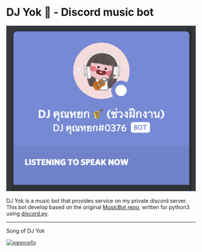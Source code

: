 # DJ Yok 🎷 - Discord music bot

![](images/dj_yok.png)

DJ Yok is a music bot that provides service on my private discord server.
This bot develop based on the original [MusicBot repo](https://github.com/Just-Some-Bots/MusicBot), written for python3 using [discord.py](https://discordpy.readthedocs.io/).

---

Song of DJ Yok

[![คุณหยกครับ](https://img.youtube.com/vi/WIwKFkh-PnA/0.jpg)](https://www.youtube.com/watch?v=WIwKFkh-PnA "คุณหยกครับ")
